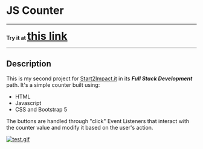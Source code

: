 # JS Counter
___
 __Try it at <span style="text-decoration: underline; font-size: 2em;">[this link](https://antonio-riccelli.github.io/js-counter/)__ </span>
___
## Description

This is my second project for <span style="text-decoration: underline">[Start2Impact.it](https://www.start2impact.it/)</span> in its *__Full Stack Development__* path.
It's a simple counter built using: 

* HTML
* Javascript 
* CSS and Bootstrap 5

The buttons are handled through "click" Event Listeners that interact with the counter value and modify it based on the user's action.

[![test.gif](https://i.postimg.cc/c18LRx0X/test.gif)](https://postimg.cc/23rYmfqZ)





